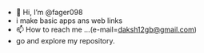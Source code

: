 - 👋 Hi, I’m @fager098
- i make basic apps ans web links
- 📫 How to reach me ...(e-mail=daksh12gb@gmail.com)
- go and explore my repository.
